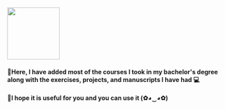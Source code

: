 # <img width=120px src="https://s8.uupload.ir/files/iut_logo_7cja.jpg">

#### 🔸Here, I have added most of the courses I took in my bachelor's degree along with the exercises, projects, and manuscripts I have had 💻

#### 🔸I hope it is useful for you and you can use it (✿◕‿◕✿)
